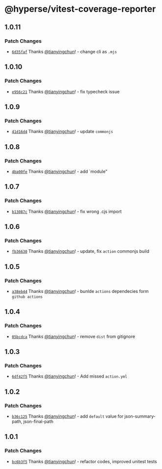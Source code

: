 # @hyperse/vitest-coverage-reporter

## 1.0.11

### Patch Changes

- [`6d35faf`](https://github.com/hyperse-io/vitest-coverage-reporter/commit/6d35faf206eae6035c71432c6fbfa96d3e689a53) Thanks [@tianyingchun](https://github.com/tianyingchun)! - change cli as `.mjs`

## 1.0.10

### Patch Changes

- [`e956c21`](https://github.com/hyperse-io/vitest-coverage-reporter/commit/e956c216f34154b990a579152b647f41d90ee213) Thanks [@tianyingchun](https://github.com/tianyingchun)! - fix typecheck issue

## 1.0.9

### Patch Changes

- [`41d16d4`](https://github.com/hyperse-io/vitest-coverage-reporter/commit/41d16d4d4b98029d5c1e4ca2cda86274e7bc35ac) Thanks [@tianyingchun](https://github.com/tianyingchun)! - update `commonjs`

## 1.0.8

### Patch Changes

- [`4ba00fe`](https://github.com/hyperse-io/vitest-coverage-reporter/commit/4ba00fef068d949de20ad5584968e08cf738d453) Thanks [@tianyingchun](https://github.com/tianyingchun)! - add `module"

## 1.0.7

### Patch Changes

- [`b13087c`](https://github.com/hyperse-io/vitest-coverage-reporter/commit/b13087cb5d3d95434033617dccbc5cb9af651f3e) Thanks [@tianyingchun](https://github.com/tianyingchun)! - fix wrong .cjs import

## 1.0.6

### Patch Changes

- [`fb36630`](https://github.com/hyperse-io/vitest-coverage-reporter/commit/fb3663095ba7be682f61ef183ff0966153c11714) Thanks [@tianyingchun](https://github.com/tianyingchun)! - update, fix `action` commonjs build

## 1.0.5

### Patch Changes

- [`a38eb44`](https://github.com/hyperse-io/vitest-coverage-reporter/commit/a38eb446f60a1f889dca61733a07509dd578d246) Thanks [@tianyingchun](https://github.com/tianyingchun)! - bunlde `actions` dependecies form `github actions`

## 1.0.4

### Patch Changes

- [`05bcdca`](https://github.com/hyperse-io/vitest-coverage-reporter/commit/05bcdcaf0ba9ddc3998e043b4ae9336c1167418f) Thanks [@tianyingchun](https://github.com/tianyingchun)! - remove `dist` from gitignore

## 1.0.3

### Patch Changes

- [`6df42f5`](https://github.com/hyperse-io/vitest-coverage-reporter/commit/6df42f5220f2360295589bbcedebc86a949e3379) Thanks [@tianyingchun](https://github.com/tianyingchun)! - Add missed `action.yml`

## 1.0.2

### Patch Changes

- [`b36c125`](https://github.com/hyperse-io/vitest-coverage-reporter/commit/b36c1254407d488fed110b5e87d94336602f9c95) Thanks [@tianyingchun](https://github.com/tianyingchun)! - add `default` value for json-summary-path, json-final-path

## 1.0.1

### Patch Changes

- [`bc6b3f5`](https://github.com/hyperse-io/vitest-coverage-reporter/commit/bc6b3f52fc8fa3857b47d5c80934b7d06279847a) Thanks [@tianyingchun](https://github.com/tianyingchun)! - refactor codes, improved unitest tests
